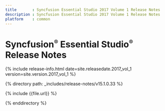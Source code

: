 ```yaml
---
title       : Syncfusion Essential Studio 2017 Volume 1 Release Notes
description : Syncfusion Essential Studio 2017 Volume 1 Release Notes
platform    : common
---
```


# Syncfusion<sup style="font-size:70%">&reg;</sup>   Essential Studio<sup style="font-size:70%">&reg;</sup> Release Notes

{% include release-info.html date=site.releasedate.2017_vol_1 version=site.version.2017_vol_1 %} 

{% directory path: _includes/release-notes/v15.1.0.33 %}

{% include {{file.url}} %}

{% enddirectory %}

<style>
table{
	width: 100%;
	word-wrap: break-word;
}

th:first-child{
	width: 15%;
}
</style>